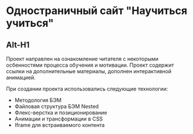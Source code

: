 # Одностраничный сайт "Научиться учиться"

Alt-H1
------

Проект направлен на ознакомление читателя с некоторыми осбенностями процесса обучения и мотивации.
Проект содержит ссылки на дополнительные материалы, дополнен интерактивной анимацией.

При создании проекта использовались следующие технологии:

* Методология БЭМ
* Файловая структура БЭМ Nested
* Флекс-верстка и позиционирование
* Анимации и трансформации в CSS
* Iframe для встраиваемого контента
